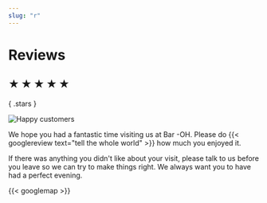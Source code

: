 ```yaml
---
slug: "r"
---
```


# Reviews

## ★ ★ ★ ★ ★
{ .stars }

![Happy customers](images/happy.jpeg)

We hope you had a fantastic time visiting us at Bar -OH.  Please do
{{< googlereview text="tell the whole world" >}} how much you enjoyed
it.

If there was anything you didn't like about your visit, please talk to
us before you leave so we can try to make things right.  We always
want you to have had a perfect evening.

{{< googlemap >}}
